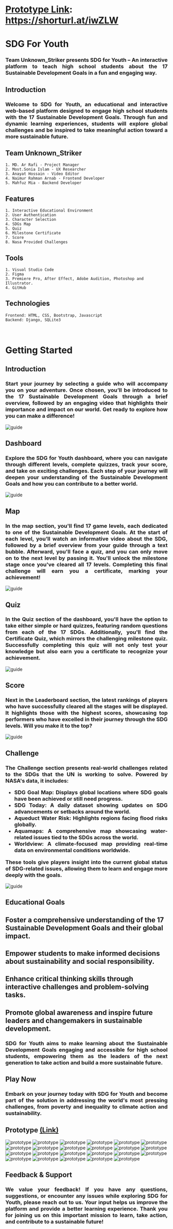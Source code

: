 # [Prototype Link](https://www.figma.com/proto/i2k9XYYWyMnE58SZ61E1N1/Game?page-id=0%3A1&node-id=2-3&node-type=canvas&viewport=1116%2C384%2C0.25&t=3OEhTsh5vCnf5STE-1&scaling=scale-down&content-scaling=fixed&starting-point-node-id=2%3A3): https://shorturl.at/iwZLW

# SDG For Youth
<h3 align="justify">
Team <strong>Unknown_Striker</strong> presents <strong>SDG for Youth</strong> – An interactive platform to teach high school students about the 17 Sustainable Development Goals in a fun and engaging way.
</h3>

## Introduction
<h3 align="justify">
Welcome to <strong>SDG for Youth</strong>, an educational and interactive web-based platform designed to engage high school students with the 17 Sustainable Development Goals. Through fun and dynamic learning experiences, students will explore global challenges and be inspired to take meaningful action toward a more sustainable future.
</h3>

## Team <strong>Unknown_Striker</strong>
    1. MD. Ar Rafi - Project Manager
    2. Most.Sonia Islam - UX Researcher
    3. Anayat Hossain - Video Editor
    4. Naimur Rahman Arnab - Frontend Developer
    5. Mahfuz Mia - Backend Developer

## Features
    1. Interactive Educational Environment
    2. User Authentication
    3. Character Selection
    4. SDGs Map
    5. Quiz
    6. Milestone Certificate
    7. Score
    8. Nasa Provided Challenges

## Tools
    1. Visual Studio Code
    2. Figma
    3. Premiere Pro, After Effect, Adobe Audition, Photoshop and Illustrator.
    4. GitHub

## Technologies
    Frontend: HTML, CSS, Bootstrap, Javascript
    Backend: Django, SQLite3



<br>

# Getting Started

## Introduction
<h3 align="justify">
Start your journey by selecting a guide who will accompany you on your adventure. Once chosen, you’ll be introduced to the 17 Sustainable Development Goals through a brief overview, followed by an engaging video that highlights their importance and impact on our world. Get ready to explore how you can make a difference!
</h3>

![guide](https://github.com/mahfuz1703/SDG-For-Youth/blob/main/frontend/prototype/1.png?raw=true)

## Dashboard
<h3 align="justify">
Explore the SDG for Youth dashboard, where you can navigate through different levels, complete quizzes, track your score, and take on exciting challenges. Each step of your journey will deepen your understanding of the Sustainable Development Goals and how you can contribute to a better world.
</h3>

![guide](https://github.com/mahfuz1703/SDG-For-Youth/blob/main/frontend/prototype/dashboard.png?raw=true)

## Map
<h3 align="justify">
In the map section, you'll find 17 game levels, each dedicated to one of the Sustainable Development Goals. At the start of each level, you’ll watch an informative video about the SDG, followed by a brief overview from your guide through a text bubble. Afterward, you'll face a quiz, and you can only move on to the next level by passing it. You'll unlock the milestone stage once you've cleared all 17 levels. Completing this final challenge will earn you a certificate, marking your achievement!
</h3>

![guide](https://github.com/mahfuz1703/SDG-For-Youth/blob/main/frontend/prototype/21.jpg?raw=true)

## Quiz
<h3 align="justify">
In the Quiz section of the dashboard, you'll have the option to take either simple or hard quizzes, featuring random questions from each of the 17 SDGs. Additionally, you'll find the Certificate Quiz, which mirrors the challenging milestone quiz. Successfully completing this quiz will not only test your knowledge but also earn you a certificate to recognize your achievement.
</h3>

![guide](https://github.com/mahfuz1703/SDG-For-Youth/blob/main/frontend/prototype/14.jpg?raw=true)

## Score
<h3 align="justify">
Next in the Leaderboard section, the latest rankings of players who have successfully cleared all the stages will be displayed. It highlights those with the highest scores, showcasing top performers who have excelled in their journey through the SDG levels. Will you make it to the top?  
</h3>

![guide](https://github.com/mahfuz1703/SDG-For-Youth/blob/main/frontend/prototype/15.jpg?raw=true)

## Challenge
<h3 align="justify">
The Challenge section presents real-world challenges related to the SDGs that the UN is working to solve. Powered by NASA's data, it includes:
    <ul>
        <li> <b>SDG Goal Map:</b> Displays global locations where SDG goals have been achieved or still need progress.</li>
        <li> <b>SDG Today:</b> A daily dataset showing updates on SDG advancements or setbacks around the world.</li>
        <li> <b>Aqueduct Water Risk:</b> Highlights regions facing flood risks globally.</li>
        <li> <b>Aquamaps:</b> A comprehensive map showcasing water-related issues tied to the SDGs across the world.</li>
        <li> <b>Worldview:</b> A climate-focused map providing real-time data on environmental conditions worldwide.</li>
    </ul>
These tools give players insight into the current global status of SDG-related issues, allowing them to learn and engage more deeply with the goals.
</h3>

![guide](https://github.com/mahfuz1703/SDG-For-Youth/blob/main/frontend/prototype/Challenge.jpg?raw=true)

## Educational Goals
## Foster a comprehensive understanding of the 17 Sustainable Development Goals and their global impact.
## Empower students to make informed decisions about sustainability and social responsibility.
## Enhance critical thinking skills through interactive challenges and problem-solving tasks.
## Promote global awareness and inspire future leaders and changemakers in sustainable development.
<h3 align="justify">
SDG for Youth aims to make learning about the Sustainable Development Goals engaging and accessible for high school students, empowering them as the leaders of the next generation to take action and build a more sustainable future.
</h3>

## Play Now
<h3 align="justify">
Embark on your journey today with SDG for Youth and become part of the solution in addressing the world's most pressing challenges, from poverty and inequality to climate action and sustainability.
</h3>

## Prototype [(Link)](https://www.figma.com/proto/i2k9XYYWyMnE58SZ61E1N1/Game?page-id=0%3A1&node-id=2-3&node-type=canvas&viewport=1116%2C384%2C0.25&t=7sy5U2FfChZoZwdH-1&scaling=scale-down&content-scaling=fixed&starting-point-node-id=2%3A3)

![prototype](https://github.com/mahfuz1703/SDG-For-Youth/blob/main/frontend/prototype/1.png?raw=true)
![prototype](https://github.com/mahfuz1703/SDG-For-Youth/blob/main/frontend/prototype/2.jpg?raw=true)
![prototype](https://github.com/mahfuz1703/SDG-For-Youth/blob/main/frontend/prototype/3.jpg?raw=true)
![prototype](https://github.com/mahfuz1703/SDG-For-Youth/blob/main/frontend/prototype/4.jpg?raw=true)
![prototype](https://github.com/mahfuz1703/SDG-For-Youth/blob/main/frontend/prototype/5.jpg?raw=true)
![prototype](https://github.com/mahfuz1703/SDG-For-Youth/blob/main/frontend/prototype/6.jpg?raw=true)
![prototype](https://github.com/mahfuz1703/SDG-For-Youth/blob/main/frontend/prototype/7.jpg?raw=true)
![prototype](https://github.com/mahfuz1703/SDG-For-Youth/blob/main/frontend/prototype/8.jpg?raw=true)
![prototype](https://github.com/mahfuz1703/SDG-For-Youth/blob/main/frontend/prototype/9.jpg?raw=true)
![prototype](https://github.com/mahfuz1703/SDG-For-Youth/blob/main/frontend/prototype/21.jpg?raw=true)
![prototype](https://github.com/mahfuz1703/SDG-For-Youth/blob/main/frontend/prototype/10.jpg?raw=true)
![prototype](https://github.com/mahfuz1703/SDG-For-Youth/blob/main/frontend/prototype/11.jpg?raw=true)
![prototype](https://github.com/mahfuz1703/SDG-For-Youth/blob/main/frontend/prototype/12.jpg?raw=true)
![prototype](https://github.com/mahfuz1703/SDG-For-Youth/blob/main/frontend/prototype/13.jpg?raw=true)
![prototype](https://github.com/mahfuz1703/SDG-For-Youth/blob/main/frontend/prototype/14.jpg?raw=true)
![prototype](https://github.com/mahfuz1703/SDG-For-Youth/blob/main/frontend/prototype/15.jpg?raw=true)
![prototype](https://github.com/mahfuz1703/SDG-For-Youth/blob/main/frontend/prototype/16.jpg?raw=true)
![prototype](https://github.com/mahfuz1703/SDG-For-Youth/blob/main/frontend/prototype/17.jpg?raw=true)
![prototype](https://github.com/mahfuz1703/SDG-For-Youth/blob/main/frontend/prototype/18.jpg?raw=true)
![prototype](https://github.com/mahfuz1703/SDG-For-Youth/blob/main/frontend/prototype/19.jpg?raw=true)
![prototype](https://github.com/mahfuz1703/SDG-For-Youth/blob/main/frontend/prototype/20.jpg?raw=true)
![prototype](https://github.com/mahfuz1703/SDG-For-Youth/blob/main/frontend/prototype/22.jpg?raw=true)
![prototype](https://github.com/mahfuz1703/SDG-For-Youth/blob/main/frontend/prototype/23.jpg?raw=true)

## Feedback & Support
<h3 align="justify">
We value your feedback! If you have any questions, suggestions, or encounter any issues while exploring SDG for Youth, please reach out to us. Your input helps us improve the platform and provide a better learning experience. Thank you for joining us on this important mission to learn, take action, and contribute to a sustainable future!
</h3>